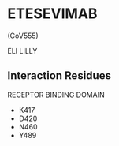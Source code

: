 # ETESEVIMAB
(CoV555)

ELI LILLY

## Interaction Residues

RECEPTOR BINDING DOMAIN

- K417
- D420
- N460
- Y489 
